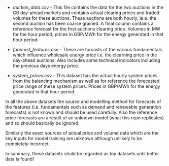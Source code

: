 * *auction_data.csv* - This file contains the data for the two auctions in the GB day-ahead markets and contains actual clearing prices and traded volumes for these auctions. These auctions are both hourly, ie.e. the second auction has been coarse grained. A final column contains a reference forecast for the first auctions clearing price. Volumes in MW for the hour period, prices in GBP/MWh for the energy generated in that hour period.

* *forecast_features.csv* - These are forcasts of the various fundamentals which influence wholesale energy price i.e. the clearning price in the day-ahead auctions. Also includes some technical indicators including the previous days energy price.

* *system_prices.csv* - This dataset has the actual hourly system prices from the balancing mechanism as well as for reference the forecasted price range of these system prices. Prices in GBP/MWh for the energy generated in that hour period.

In all the above datasets the source and modelling method for forecasts of the features (i.e. fundamentals such as demand and renewable generation forecasts) is not known and should be used carefully. Also the reference price forecasts are a result of an unknown model (what this repo replicates) and so should basically be ignored.

Similarly the exact sources of actual price and volume data which are the key inputs for model training are unknown although unlikely to be completely incorrect.

In summary, these datasets shuld be regarded as toy datasets until better data is found!